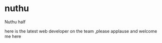 # nuthu

Nuthu half 

here is the latest web developer on the team ,please applause and welcome me here
